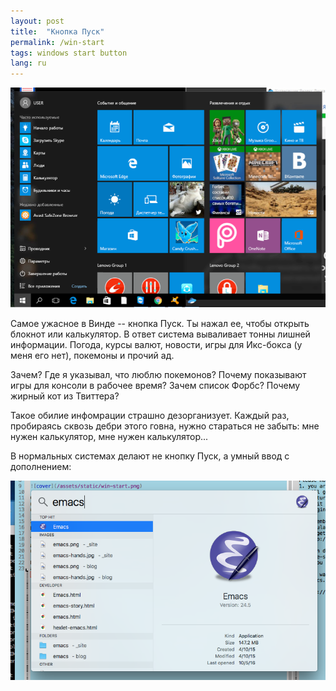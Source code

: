 ```yaml
---
layout: post
title:  "Кнопка Пуск"
permalink: /win-start
tags: windows start button
lang: ru
---
```


![img](/assets/static/win-start.png)

Самое ужасное в Винде -- кнопка Пуск. Ты нажал ее, чтобы открыть блокнот или
калькулятор. В ответ система вываливает тонны лишней информации. Погода, курсы
валют, новости, игры для Икс-бокса (у меня его нет), покемоны и прочий ад.

Зачем? Где я указывал, что люблю покемонов? Почему показывают игры для консоли в
рабочее время? Зачем список Форбс? Почему жирный кот из Твиттера?

Такое обилие инфомрации страшно дезорганизует. Каждый раз, пробираясь сквозь
дебри этого говна, нужно стараться не забыть: мне нужен калькулятор, мне нужен
калькулятор...

В нормальных системах делают не кнопку Пуск, а умный ввод с дополнением:

![img](/assets/static/input-emacs.png)
